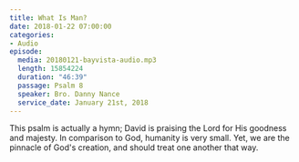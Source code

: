 ```yaml
---
title: What Is Man?
date: 2018-01-22 07:00:00
categories:
- Audio
episode:
  media: 20180121-bayvista-audio.mp3
  length: 15854224
  duration: "46:39"
  passage: Psalm 8
  speaker: Bro. Danny Nance
  service_date: January 21st, 2018
---
```

This psalm is actually a hymn; David is praising the Lord for His goodness and majesty. In comparison to God, humanity is very small. Yet, we are the pinnacle of God's creation, and should treat one another that way.